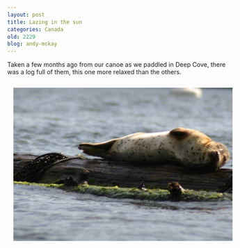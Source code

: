 ```yaml
---
layout: post
title: Lazing in the sun
categories: Canada
old: 2229
blog: andy-mckay
---
```

<p>Taken a few months ago from our canoe as we paddled in Deep Cove, there was a log full of them, this one more relaxed than the others.</p>
<img src="/files/IMG_7152.jpg" style="padding: 1em" />
